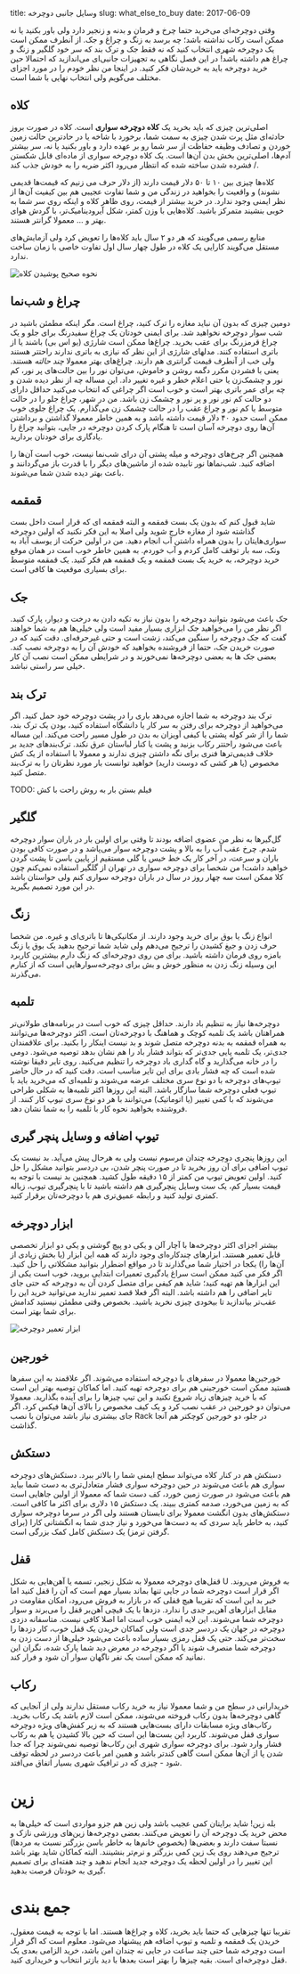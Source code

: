 title: وسایل جانبی‌ دوچرخه
slug: what_else_to_buy
date: 2017-06-09

وقتی دوچرخه‌ای می‌خرید حتما چرخ و فرمان و بدنه و زنجیر دارد ولی باور بکنید یا نه ممکن است رکاب نداشته باشد؛ چه برسد به زنگ و چراغ و جک. از آنطرف ممکن است یک دوچرخه شهری انتخاب کنید که نه فقط جک و ترک بند که سر خود گلگیر و زنگ و چراغ هم داشته باشد! در این فصل نگاهی به تجهیزات جانبی‌ای می‌اندازید که احتمالا حین خرید دوچرخه باید به خریدشان فکر کنید. در اینجا من نظر خودم را در مورد اجزای مختلف می‌گویم ولی انتخاب نهایی با شما است.

## کلاه
اصلی‌ترین چیزی که باید بخرید یک **کلاه دوچرخه سواری** است. کلاه در صورت بروز حادثه‌ای مثل پرت شدن چیزی به سمت شما، برخورد با شاخه یا در حادترین حالت زمین خوردن و تصادف وظیفه حفاظت از سر شما رو بر عهده دارد و باور بکنید یا نه، سر بیشتر آدم‌ها، اصلی‌ترین بخش بدن آن‌ها است. یک کلاه دوچرخه سواری از ماده‌ای قابل شکستن / فشرده شدن ساخته شده که انتظار می‌رود اکثر ضربه را به خودش جذب کند. 

کلاه‌ها چیزی بین ۱۰ تا ۵۰ دلار قیمت دارند (از دلار حرف می زنیم که قیمت‌ها قدیمی نشوند) و واقعیت را بخواهید در زندگی من و شما تفاوت عجیبی هم بین کیفیت آن‌ها از نظر ایمنی وجود ندارد. در خرید بیشتر از قیمت، روی ظاهر کلاه و اینکه روی سر شما به خوبی بنشیند متمرکز باشید. کلاه‌هایی با وزن کمتر، شکل آیرودینامیک‌تر، با گردش هوای بهتر و ... معمولا گرانتر هستند. 

منابع رسمی می‌گویند که هر دو ۲ سال باید کلاه‌ها را تعویض کرد ولی آزمایش‌های مستقل می‌گویند کارایی یک کلاه در طول چهار سال اول تفاوت خاصی با زمان ساخت ندارد.

![نحوه صحیح پوشیدن کلاه]({filename}/images/how_to_wear_helmet.jpg)

## چراغ و شب‌نما
دومین چیزی که بدون آن نباید مغازه را ترک کنید، چراغ است. مگر اینکه مطمئن باشید در شب سوار دوچرخه نخواهید شد. برای ایمنی خودتان یک چراغ سفیدرنگ برای جلو و یک چراغ قرمزرنگ برای عقب بخرید. چراغ‌ها ممکن است شارژی (یو اس بی) باشند یا از باتری استفاده کنند. مدلهای شارژی از این نظر که نیازی به باتری ندارند راحتتر هستند ولی خب از آنطرف قیمت گرانتری هم دارند. چراغ‌های بهتر معمولا *چند حالته* هستند. یعنی با فشردن مکرر دگمه روشن و خاموش، می‌توان نور را بین حالت‌های پر نور، کم نور و چشمک‌زن یا حتی اعلام خطر و غیره تغییر داد. این مساله چه از نظر دیده شدن و چه برای عمر باتری بهتر است و خوب است اگر چراغی که انتخاب می‌کنید حداقل دارای دو حالت کم نور نور و پر نور و چشمک زن باشد. من در شهر، چراغ جلو را در حالت متوسط یا کم نور و چراغ عقب را در حالت چشمک زن می‌گذارم. یک چراغ جلوی خوب ممکن است حدود ۴۰ دلار قیمت داشته باشد و به همین خاطر معمولا گذاشتن و برداشتن آن‌ها روی دوچرخه آسان است تا هنگام پارک کردن دوچرخه در جایی، بتوانید چراغ را یادگاری برای خودتان بردارید. 

همچنین اگر چرخ‌های دوچرخه و میله پشتی آن درای شب‌نما نیست، خوب است آن‌ها را اضافه کنید. شب‌نماها نور تابیده شده از ماشین‌های دیگر را با قدرت باز می‌گردانند و باعث بهتر دیده شدن شما می‌شوند.

## قمقمه
شاید قبول کنم که بدون یک بست قمقمه و البته قمقمه ای که قرار است داخل بست گذاشته شود از مغازه خارج شوید ولی اصلا به این فکر نکنید که اولین دوچرخه سواری‌هایتان را بدون همراه داشتن آب انجام دهید. من در اولین حرکت از یوسف آباد به ونک، سه بار توقف کامل کردم و‌ آب خوردم. به همین خاطر خوب است در همان موقع خرید دوچرخه، به خرید یک بست قمقمه و یک قمقمه هم فکر کنید. یک قمقمه متوسط برای بسیاری موقعیت ها کافی است. 

## جک
جک باعث می‌شود بتوانید دوچرخه را بدون نیاز به تکیه دادن به درخت و دیوار، پارک کنید. اگر نظر من را می‌خواهید جک ابزاری بسیار مفید است ولی خیلی‌ها هم به شما خواهند گفت که جک دوچرخه را سنگین می‌کند، زشت است و حتی غیرحرفه‌ای. دقت کنید که در صورت خریدن جک، حتما از فروشنده بخواهید که خودش آن را به دوچرخه نصب کند. بعضی جک ها به بعضی دوچرخه‌ها نمی‌خورند و در شرایطی ممکن است نصب آن کار خیلی سر راستی نباشد. 

## ترک بند
ترک بند دوچرخه به شما اجازه می‌دهد باری را در پشت دوچرخه خود حمل کنید. اگر می‌خواهید از دوچرخه برای رفتن به سر کار یا دانشگاه استفاده کنید، بودن یک ترک بند، شما را از شر کوله پشتی یا کیفی آویزان به بدن در طول مسیر راحت می‌کند. این مساله باعث می‌شود راحتتر رکاب بزنید و پشت یا کنار لباستان عرق نکند. ترک‌بندهای جدید بر خلاف قدیمی‌ترها فنری برای نگه داشتن چیزی ندارند و معمولا با استفاده از یک کش مخصوص (یا هر کشی که دوست دارید) خواهید توانست بار مورد نظرتان را به ترک‌بند متصل کنید. 

TODO: فیلم بستن بار به روش راحت با کش

## گلگیر
گل‌گیرها به نظر من عضوی اضافه بودند تا وقتی برای اولین بار در باران سوار دوچرخه شدم. چرخ عقب آب را به بالا و پشت دوچرخه سوار می‌پاشد و در صورت کافی بودن باران و سرعت، در آخر کار یک خط خیس یا گلی مستقیم از پایین باسن تا پشت گردن خواهید داشت! من شخصا برای دوچرخه سواری در تهران از گلگیر استفاده نمی‌کنم چون کلا ممکن است سه چهار روز در سال در باران دوچرخه سواری کنم ولی حواستان باشد در این مورد تصمیم بگیرید.

## زنگ
انواع زنگ یا بوق برای خرید وجود دارند. از مکانیکی‌ها تا باتری‌ای و غیره. من شخصا حرف زدن و جیغ کشیدن را ترجیح می‌دهم ولی شاید شما ترجیح بدهید یک بوق یا زنگ بامزه روی فرمان داشته باشید. برای من روی دوچرخه‌ای که زنگ دارم بیشترین کاربرد این وسیله زنگ زدن به منظور خوش و بش برای دوچرخه‌سوارهایی است که از کنارم می‌گذرند.


## تلمبه
دوچرخه‌ها نیاز به تنظیم باد دارند. حداقل چیزی که خوب است در برنامه‌های طولانی‌تر همراهتان باشد یک تلمبه کوچک و هماهنگ با دوچرخه‌تان است. اکثر دوچرخه‌ها می‌توانند به همراه قمقمه به بدنه دوچرخه متصل شوند و بد نیست اینکار را بکنید. برای علاقمندان جدی‌تر، یک تلمبه پایی جدی‌تر که بتواند فشار باد را هم نشان بدهد توصیه می‌شود. دومی را در خانه می‌گذارید و گاه گداری باد دوچرخه را تنظیم می‌کنید. روی تایر دقیقا نوشته شده است که چه فشار بادی برای این تایر مناسب است. دقت کنید که در حال حاضر تیوپ‌های دوچرخه با دو نوع سری مختلف عرضه می‌شوند و تلمبه‌‌ای که می‌خرید باید با تیوپ فعلی دوچرخه شما سازگار باشد. البته این روزها اکثر تلمبه‌ها به شکلی طراحی می‌شوند که با کمی تغییر (یا اتوماتیک) می‌توانند با هر دو نوع سری تیوپ کار کنند. از فروشنده بخواهید نحوه کار با تلمبه را به شما نشان دهد.


## تیوپ اضافه و وسایل پنچر گیری
این روزها پنچری دوچرخه چندان مرسوم نیست ولی به هرحال پیش می‌آید. بد نیست یک تیوپ اضافی برای آن روز بخرید تا در صورت پنچر شدن، بی دردسر بتوانید مشکل را حل کنید. اولین تعویض تیوپ من کمتر از ۱۵ دقیقه طول کشید. همچنین بد نیست با توجه به قیمت بسیار کم، یک ست وسایل پنچرگیری هم داشته باشید تا با پنچرگیری تیوپ، زباله کمتری تولید کنید و رابطه عمیق‌تری هم با دوچرخه‌تان برقرار کنید.

## ابزار دوچرخه
بیشتر اجزای اکثر دوچرخه‌ها با آچار آلن و یکی دو پیچ گوشتی و یکی دو ابزار تخصصی قابل تعمیر هستند. ابزارهای چندکاره‌ای وجود دارند که همه این ابزار (یا بخش زیادی از آن‌ها را) یکجا در اختیار شما می‌گذارند تا در مواقع اضطرار بتوانید مشکلاتی را حل کنید. اگر فکر می کنید ممکن است سراغ یادگیری تعمیرات ابتدایی بروید، خوب است یکی از این ابزارها هم تهیه کنید؛ شاید هم کیفی برای متصل کردن آن به دوچرخه که حتی جای تایر اضافی را هم داشته باشد. البته اگر فعلا قصد تعمیر ندارید می‌توانید خرید این را عقب‌تر بیاندازید تا بیخودی چیزی نخرید باشید. بخصوص وقتی مطمئن نیستید کدامش برای شما بهتر است.

![ابزار تعمیر دوچرخه]({filename}/images/bike_multitool.png)

## خورجین
خورجین‌ها معمولا در سفرهای با دوچرخه استفاده می‌شوند. اگر علاقمند به این سفرها هستید ممکن است خورجینی هم برای دوچرخه تهیه کنید. اما کماکان توصیه بهتر این است که با خرید چیزهای زیاد شروع نکنید و این تیپ چیزها را برای آینده بگذارید. معمولا می‌توان دو خورجین در عقب نصب کرد و یک کیف مخصوص را بالای آن‌ها فیکس کرد. اگر جای بیشتری نیاز باشد می‌توان با نصب Rack در جلو، دو خورجین کوچکتر هم آنجا گذاشت.

## دستکش
دستکش هم در کنار کلاه می‌تواند سطح ایمنی شما را بالاتر ببرد. دستکش‌های دوچرخه سواری هم باعث می‌شوند در حین دوچرخه سواری فشار متعادل‌تری به دست شما بیاید هم باعث می‌شود در صورت زمین خورد، کف دست شما که معمولا از اولین جاهایی است که به زمین می‌خورد، صدمه کمتری ببیند. یک دستکش ۱۵ دلاری برای اکثر ما کافی است. دستکش‌های بدون انگشت معمولا برای تابستان هستند ولی اگر در سرما دوچرخه سواری کنید، به خاطر باید سردی که به دست‌ها می‌خورد و نیاز جدی شما به انگشتانی کارا (برای گرفتن ترمز) یک دستکش کامل کمک بزرگی است.


## قفل
قفل‌های دوچرخه معمولا به شکل زنجیر، تسمه یا آهن‌هایی به شکل U به فروش می‌روند. اگر قرار است دوچرخه شما در جایی تنها بماند بسیار مهم است که آن را قفل کنید اما خبر بد این است که تقریبا هیچ قفلی که در بازار به فروش می‌رود، امکان مقاومت در مقابل ابزارهای آهن‌بر جدی را ندارد. دزدها با یک قیچی آهن‌بر قفل را می‌برند و سوار دوچرخه شما می‌شوند. این لایه ایمنی خوب است اما اصلا کافی نیست. متاسفانه دزدی دوچرخه در جهان یک دردسر جدی است ولی کماکان خریدن یک قفل خوب، کار دزدها را سخت‌تر می‌کند. حتی یک قفل رمزی بسیار ساده باعث می‌شود خیلی‌ها از دست زدن به دوچرخه شما منصرف شوند یا اگر دوچرخه در معرض دید شما پارک شده،‌ نگران این نمانید که ممکن است یک نفر ناگهان سوار آن شود و فرار کند.


## رکاب
خریدارانی در سطح من و شما معمولا نیاز به خرید رکاب مستقل ندارند ولی از آنجایی که گاهی دوچرخه‌ها بدون رکاب فروخته می‌شوند، ممکن است لازم باشد یک رکاب بخرید. رکاب‌های ویژه مسابقات دارای بست‌هایی هستند که به زیر کفش‌های ویژه دوچرخه سواری قفل می‌شوند. کاربرد این بست‌ها این است که حین بالا کشیدن پا هم به رکاب فشار وارد شود. برای دوچرخه سواری شهری این رکاب‌ها توصیه نمی‌شوند چرا که جدا شدن پا از آن‌ها ممکن است گاهی کندتر باشد و همین امر باعث دردسر در لحظه توقف شود - چیزی که در ترافیک شهری بسیار اتفاق می‌افتد. 

# زین
بله زین! شاید برایتان کمی عجیب باشد ولی زین هم جزو مواردی است که خیلی‌ها به محض خرید یک دوچرخه آن را تعویض می‌کنند. بعضی دوچرخه‌ها زین‌های ورزشی نازک و نسبتا سفت دارند و بعضی‌ها (بخصوص خانم‌ها به خاطر باسن بزرگتر نسبت به مردها) ترجیح می‌دهند روی یک زین کمی بزرگتر و نرم‌تر بنشینند. البته کماکان شاید بهتر باشد این تغییر را در اولین لحظه یک دوچرخه جدید انجام ندهید و چند هفته‌ای برای تصمیم گیری به خودتان فرصت بدهید.

# جمع بندی
تقریبا تنها چیزهایی که حتما باید بخرید، کلاه و چراغ‌ها هستند. اما با توجه به قیمت معقول، خریدن یک قمقمه و تلمبه و تیوپ اضافه هم پیشنهاد می‌شود. معلوم است که اگر قرار است دوچرخه شما حتی چند ساعت در جایی نه چندان امن باشد، خرید الزامی بعدی یک قفل دوچرخه‌ای است. بقیه چیزها را بهتر است بعدها با دید بازتر انتخاب و خریداری کنید. 
